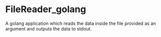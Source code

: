 # FileReader_golang
A golang application which reads the data inside the file provided as an argument and outputs the data to stdout.
